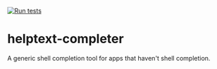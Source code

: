 [![Run tests](https://github.com/docdnp/helptext-completer/actions/workflows/main.yml/badge.svg)](https://github.com/docdnp/helptext-completer/actions/workflows/main.yml)
# helptext-completer
A generic shell completion tool for apps that haven't shell completion.
